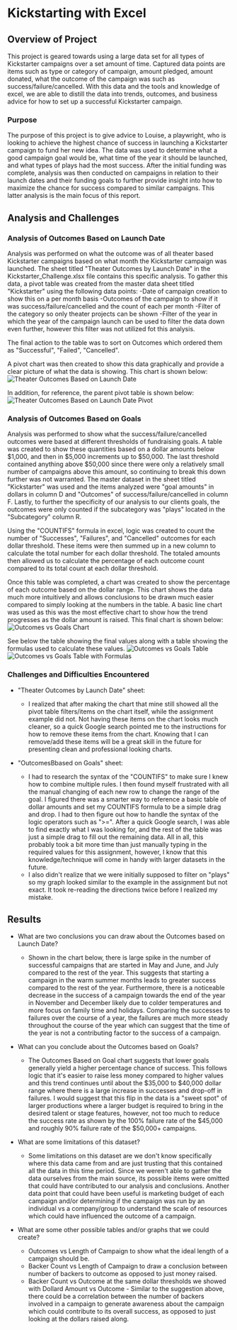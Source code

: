 # Kickstarting with Excel

## Overview of Project
This project is geared towards using a large data set for all types of Kickstarter campaigns over a set amount of time.  Captured data points are items such as type or category of campaign, amount pledged, amount donated, what the outcome of the campaign was such as success/failure/cancelled.  With this data and the tools and knowledge of excel, we are able to distill the data into trends, outcomes, and business advice for how to set up a successful Kickstarter campaign.

### Purpose
The purpose of this project is to give advice to Louise, a playwright, who is looking to achieve the highest chance of success in launching a Kickstarter campaign to fund her new idea.  The data was used to determine what a good campaign goal would be, what time of the year it should be launched, and what types of plays had the most success.  After the initial funding was complete, analysis was then conducted on campaigns in relation to their launch dates and their funding goals to further provide insight into how to maximize the chance for success compared to similar campaigns.  This latter analysis is the main focus of this report. 

## Analysis and Challenges

### Analysis of Outcomes Based on Launch Date
Analysis was performed on what the outcome was of all theater based Kickstarter campaigns based on what month the Kickstarter campaign was launched.  The sheet titled "Theater Outcomes by Launch Date" in the Kickstarter_Challenge.xlsx file contains this specific analysis.  To gather this data, a pivot table was created from the master data sheet titled "Kickstarter" using the following data points:
-Date of campaign creation to show this on a per month basis
-Outcomes of the campaign to show if it was success/failure/cancelled and the count of each per month
-Filter of the category so only theater projects can be shown
-Filter of the year in which the year of the campaign launch can be used to filter the data down even further, however this filter was not utilized fot this analysis.

The final action to the table was to sort on Outcomes which ordered them as "Successful", "Failed", "Cancelled".

A pivot chart was then created to show this data graphically and provide a clear picture of what the data is showing.  This chart is shown below:
![Theater Outcomes Based on Launch Date](/Resources/Theater_Outcomes_vs_Launch.png)

In addition, for reference, the parent pivot table is shown below:
![Theater Outcomes Based on Launch Date Pivot](/Resources/Theater_Outcomes_vs_Launch_PivotTable.png)


### Analysis of Outcomes Based on Goals
Analysis was performed to show what the success/failure/cancelled outcomes were based at different thresholds of fundraising goals.  A table was created to show these quantities based on a dollar amounts below $1,000, and then in $5,000 increments up to $50,000.  The last threshold contained anything above $50,000 since there were only a relatively small number of campaigns above this amount, so continuing to break this down further was not warranted.  The master dataset in the sheet titled "Kickstarter" was used and the items analyzed were "goal amounts" in dollars in column D and "Outcomes" of success/failure/cancelled in column F.  Lastly, to further the specificity of our analysis to our clients goals, the outcomes were only counted if the subcategory was "plays" located in the "Subcategory" column R.

Using the "COUNTIFS" formula in excel, logic was created to count the number of "Successes", "Failures", and "Cancelled" outcomes for each dollar threshold.  These items were then summed up in a new column to calculate the total number for each dollar threshold.  The totaled amounts then allowed us to calculate the percentage of each outcome count compared to its total count at each dollar threshold.

Once this table was completed, a chart was created to show the percentage of each outcome based on the dollar range.  This chart shows the data much more intuitively and allows conclusions to be drawn much easier compared to simply looking at the numbers in the table.  A basic line chart was used as this was the most effective chart to show how the trend progresses as the dollar amount is raised.  This final chart is shown below:
![Outcomes vs Goals Chart](/Resources/Outcomes_vs_Goals.png)

See below the table showing the final values along with a table showing the formulas used to calculate these values.
![Outcomes vs Goals Table](/Resources/Outcomes_vs_Goals_Table.png)
![Outcomes vs Goals Table with Formulas](/Resources/Outcomes_vs_Goals_Table_Formulas.png)

### Challenges and Difficulties Encountered

- "Theater Outcomes by Launch Date" sheet:
  - I realized that after making the chart that mine still showed all the pivot table filters/items on the chart itself, while the assignment example did not. Not having these items on the chart looks much cleaner, so a quick Google search pointed me to the instructions for how to remove these items from the chart.  Knowing that I can remove/add these items will be a great skill in the future for presenting clean and professional looking charts.

- "OutcomesBbased on Goals" sheet:
  - I had to research the syntax of the "COUNTIFS" to make sure I knew how to combine multiple rules.  I then found myself frustrated with all the manual changing of each new row to change the range of the goal.  I figured there was a smarter way to reference a basic table of dollar amounts and set my COUNTIFS formula to be a simple drag and drop.  I had to then figure out how to handle the syntax of the logic operators such as ">=".  After a quick Google search, I was able to find exactly what I was looking for, and the rest of the table was just a simple drag to fill out the remaining data.  All in all, this probably took a bit more time than just manually typing in the required values for this assignment, however, I know that this knowledge/technique will come in handy with larger datasets in the future.
  - I also didn't realize that we were initially supposed to filter on "plays" so my graph looked similar to the example in the assignment but not exact.  It took re-reading the directions twice before I realized my mistake.   

## Results

- What are two conclusions you can draw about the Outcomes based on Launch Date?
  - Shown in the chart below, there is large spike in the number of successful campaigns that are started in May and June, and July compared to the rest of the year.  This suggests that starting a campaign in the warm summer months leads to greater success compared to the rest of the year.  Furthermore, there is a noticeable decrease in the success of a campaign towards the end of the year in November and December likely due to colder temperatures and more focus on family time and holidays.  Comparing the successes to failures over the course of a year, the failures are much more steady throughout the course of the year which can suggest that the time of the year is not a contributing factor to the success of a campaign.   

- What can you conclude about the Outcomes based on Goals?
  - The Outcomes Based on Goal chart suggests that lower goals generally yield a higher percentage chance of success.  This follows logic that it's easier to raise less money compared to higher values and this trend continues until about the $35,000 to $40,000 dollar range where there is a large increase in successes and drop-off in failures.  I would suggest that this flip in the data is a "sweet spot" of larger productions where a larger budget is required to bring in the desired talent or stage features, however, not too much to reduce the success rate as shown by the 100% failure rate of the $45,000 and roughly 90% failure rate of the $50,000+ campaigns.    

- What are some limitations of this dataset?
  - Some limitations on this dataset are we don't know specifically where this data came from and are just trusting that this contained all the data in this time period.  Since we weren't able to gather the data ourselves from the main source, its possible items were omitted that could have contributed to our analysis and conclusions.  Another data point that could have been useful is marketing budget of each campaign and/or determining if the campaign was run by an individual vs a company/group to understand the scale of resources which could have influenced the outcome of a campaign.  

- What are some other possible tables and/or graphs that we could create?
  - Outcomes vs Length of Campaign to show what the ideal length of a campaign should be.
  - Backer Count vs Length of Campaign to draw a conclusion between number of backers to outcome as opposed to just money raised.  
  - Backer Count vs Outcome at the same dollar thresholds we showed with Dollard Amount vs Outcome  - Similar to the suggestion above, there could be a correlation between the number of backers involved in a campaign to generate awareness about the campaign which could contribute to its overall success, as opposed to just looking at the dollars raised along.



